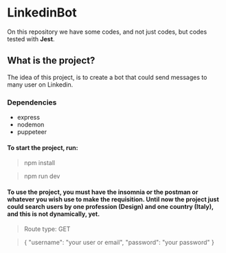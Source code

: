 # LinkedinBot
On this repository we have some codes, and not just codes, but codes tested with **Jest**.

## What is the project?
The idea of this project, is to create a bot that could send messages to many user on Linkedin.

### Dependencies
  + express
  + nodemon
  + puppeteer
  
#### To start the project, run:

> npm install

> npm run dev

#### To use the project, you must have the insomnia or the postman or whatever you wish use to make the requisition. Until now the project just could search users by one profession (Design) and one country (Italy), and this is not dynamically, yet.
> Route type: GET

> {
    "username": "your user or email",
    "password": "your password"
}
